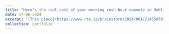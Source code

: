 ```yaml
---
title: "Here's the real cost of your morning rush hour commute in Dublin"
date: 17-06-2024
excerpt: "[This piece](https://www.rte.ie/brainstorm/2024/0617/1455070-dublin-travel-costs-commute-built-environment-time-density/) distils the major findings and key policymaking recommendations of recent research conducted with Dr. Kevin Credit of the National Centre for Geocomputation (NCG) in Maynooth University. [This research](https://doi.org/10.1016/j.jtrangeo.2024.103870) explores the cost-effectiveness associated travelling by different modes of transport when commuting in the Dublin Metropolitan Area."
collection: portfolio
---
```

